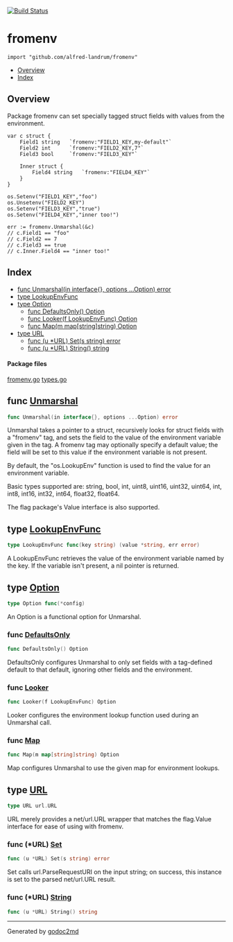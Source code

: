 [![Build Status](https://travis-ci.org/alfred-landrum/fromenv.svg?branch=master)](https://travis-ci.org/alfred-landrum/fromenv)

# fromenv
`import "github.com/alfred-landrum/fromenv"`

* [Overview](#pkg-overview)
* [Index](#pkg-index)

## <a name="pkg-overview">Overview</a>
Package fromenv can set specially tagged struct fields with values
from the environment.


	var c struct {
		Field1 string  	`fromenv:"FIELD1_KEY,my-default"`
		Field2 int     	`fromenv:"FIELD2_KEY,7"`
		Field3 bool    	`fromenv:"FIELD3_KEY"`
	
		Inner struct {
			Field4 string	`fromenv:"FIELD4_KEY"`
		}
	}
	
	os.Setenv("FIELD1_KEY","foo")
	os.Unsetenv("FIELD2_KEY")
	os.Setenv("FIELD3_KEY","true")
	os.Setenv("FIELD4_KEY","inner too!")
	
	err := fromenv.Unmarshal(&c)
	// c.Field1 == "foo"
	// c.Field2 == 7
	// c.Field3 == true
	// c.Inner.Field4 == "inner too!"




## <a name="pkg-index">Index</a>
* [func Unmarshal(in interface{}, options ...Option) error](#Unmarshal)
* [type LookupEnvFunc](#LookupEnvFunc)
* [type Option](#Option)
  * [func DefaultsOnly() Option](#DefaultsOnly)
  * [func Looker(f LookupEnvFunc) Option](#Looker)
  * [func Map(m map[string]string) Option](#Map)
* [type URL](#URL)
  * [func (u *URL) Set(s string) error](#URL.Set)
  * [func (u *URL) String() string](#URL.String)


#### <a name="pkg-files">Package files</a>
[fromenv.go](/src/github.com/alfred-landrum/fromenv/fromenv.go) [types.go](/src/github.com/alfred-landrum/fromenv/types.go) 





## <a name="Unmarshal">func</a> [Unmarshal](/src/target/fromenv.go?s=1521:1576#L48)
``` go
func Unmarshal(in interface{}, options ...Option) error
```
Unmarshal takes a pointer to a struct, recursively looks for struct
fields with a "fromenv" tag, and sets the field to the value of the
environment variable given in the tag. A fromenv tag may optionally
specify a default value; the field will be set to this value if the
environment variable is not present.

By default, the "os.LookupEnv" function is used to find the value
for an environment variable.

Basic types supported are: string, bool, int, uint8, uint16, uint32,
uint64, int, int8, int16, int32, int64, float32, float64.

The flag package's Value interface is also supported.




## <a name="LookupEnvFunc">type</a> [LookupEnvFunc](/src/target/fromenv.go?s=2805:2867#L97)
``` go
type LookupEnvFunc func(key string) (value *string, err error)
```
A LookupEnvFunc retrieves the value of the environment variable
named by the key. If the variable isn't present, a nil pointer
is returned.










## <a name="Option">type</a> [Option](/src/target/fromenv.go?s=3092:3117#L108)
``` go
type Option func(*config)
```
An Option is a functional option for Unmarshal.







### <a name="DefaultsOnly">func</a> [DefaultsOnly](/src/target/fromenv.go?s=2527:2553#L86)
``` go
func DefaultsOnly() Option
```
DefaultsOnly configures Unmarshal to only set fields with a tag-defined
default to that default, ignoring other fields and the environment.


### <a name="Looker">func</a> [Looker](/src/target/fromenv.go?s=2956:2991#L101)
``` go
func Looker(f LookupEnvFunc) Option
```
Looker configures the environment lookup function used during an
Unmarshal call.


### <a name="Map">func</a> [Map](/src/target/fromenv.go?s=2190:2226#L73)
``` go
func Map(m map[string]string) Option
```
Map configures Unmarshal to use the given map for environment lookups.





## <a name="URL">type</a> [URL](/src/target/types.go?s=310:326#L4)
``` go
type URL url.URL
```
URL merely provides a net/url.URL wrapper that matches the flag.Value
interface for ease of using with fromenv.










### <a name="URL.Set">func</a> (\*URL) [Set](/src/target/types.go?s=452:485#L8)
``` go
func (u *URL) Set(s string) error
```
Set calls url.ParseRequestURI on the input string; on success, this
instance is set to the parsed net/url.URL result.




### <a name="URL.String">func</a> (\*URL) [String](/src/target/types.go?s=586:615#L17)
``` go
func (u *URL) String() string
```







- - -
Generated by [godoc2md](http://godoc.org/github.com/davecheney/godoc2md)
